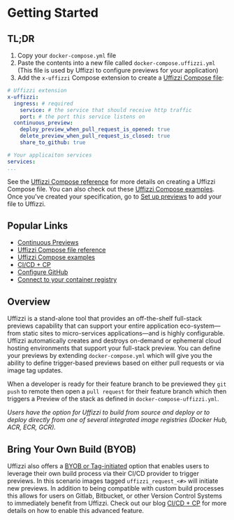 # Getting Started

## TL;DR  
1. Copy your `docker-compose.yml` file
2. Paste the contents into a new file called `docker-compose.uffizzi.yml`  
(This file is used by Uffizzi to configure previews for your application)   
3. Add the `x-uffizzi` Compose extension to create a [Uffizzi Compose file](references/compose-spec.md):   
``` yaml title="docker-compose.uffizzi.yml"
# Uffizzi extension
x-uffizzi:
  ingress: # required
    service: # the service that should receive http traffic
    port: # the port this service listens on
  continuous_preview:
    deploy_preview_when_pull_request_is_opened: true
    delete_preview_when_pull_request_is_closed: true
    share_to_github: true

# Your applicaiton services
services:  
...
```

See the [Uffizzi Compose reference](references/compose-spec.md) for more details on creating a Uffizzi Compose file. You can also check out these [Uffizzi Compose examples](references/example-compose.md). Once you've created your specification, go to [Set up previews](set-up-previews.md) to add your file to Uffizzi.  

## Popular Links

* [Continuous Previews](continuous-previews.md)
* [Uffizzi Compose file reference](references/compose-spec.md)
* [Uffizzi Compose examples](references/example-compose.md)
* [CI/CD + CP](engineeringblog/ci-cd-registry.md)
* [Configure GitHub](config/source-code-integrations)
* [Connect to your container registry](guides/container-registry-integrations)

## Overview

Uffizzi is a stand-alone tool that provides an off-the-shelf full-stack previews capability that can support your entire application eco-system—from static sites to micro-services applications—and is highly configurable.  Uffizzi automatically creates and destroys on-demand or ephemeral cloud hosting environments that support your full-stack preview.  You can define your previews by extending `docker-compose.yml` which will give you the ability to define trigger-based previews based on either pull requests or via image tag updates.

When a developer is ready for their feature branch to be previewed they `git push` to remote then open a `pull request` for their feature branch which then triggers a Preview of the stack as defined in `docker-compose-uffizzi.yml`.  

*Users have the option for Uffizzi to build from source and deploy or to deploy directly from one of several integrated image registries (Docker Hub, ACR, ECR, GCR).*  

## Bring Your Own Build (BYOB) 
Uffizzi also offers a [BYOB or Tag-initiated](set-up-previews/#bring-your-own-build-tag-based-trigger) option that enables users to leverage their own build process via their CI/CD provider to trigger previews.  In this scenario images tagged `uffizzi_request_<#>` will initiate new previews.  In addition to being compatible with custom build processes this allows for users on Gitlab, Bitbucket, or other Version Control Systems to immediately benefit from Uffizzi.  Check out our blog [CI/CD + CP](engineeringblog/ci-cd-registry.md) for more details on how to enable this advanced feature.


